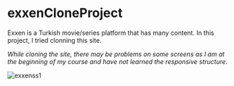 # exxenCloneProject

Exxen is a Turkish movie/series platform that has many content. 
In this project, I tried clonning this site.

*While cloning the site, there may be problems on some screens as I am at the beginning of my course and have not learned the responsive structure.*

![exxenss1](https://user-images.githubusercontent.com/77462288/224544309-4e235a6f-a591-4f85-8b90-90ce89f67c23.png)

